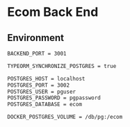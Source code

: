 # Ecom Back End

## Environment

```sh
BACKEND_PORT = 3001

TYPEORM_SYNCHRONIZE_POSTGRES = true

POSTGRES_HOST = localhost
POSTGRES_PORT = 3002
POSTGRES_USER = pguser
POSTGRES_PASSWORD = pgpassword
POSTGRES_DATABASE = ecom

DOCKER_POSTGRES_VOLUME = /db/pg:/ecom
```
